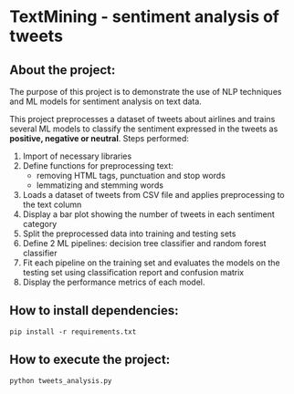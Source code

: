 # TextMining - sentiment analysis of tweets

## About the project:

The purpose of this project is to demonstrate the use of NLP techniques and ML models for sentiment analysis on text data.

This project preprocesses a dataset of tweets about airlines and trains several ML models to classify the sentiment expressed in the tweets as <b>positive, negative or neutral</b>.
Steps performed: 
1. Import of necessary libraries
2. Define functions for preprocessing text:
    - removing HTML tags, punctuation and stop words
    - lemmatizing and stemming words
3. Loads a dataset of tweets from CSV file and applies preprocessing to the text column
4. Display a bar plot showing the number of tweets in each sentiment category
5. Split the preprocessed data into training and testing sets
6. Define 2 ML pipelines: decision tree classifier and random forest classifier
7. Fit each pipeline on the training set and evaluates the models on the testing set using classification report and confusion matrix
8. Display the performance metrics of each model.

## How to install dependencies:
`pip install -r requirements.txt`

## How to execute the project:
`python tweets_analysis.py`
